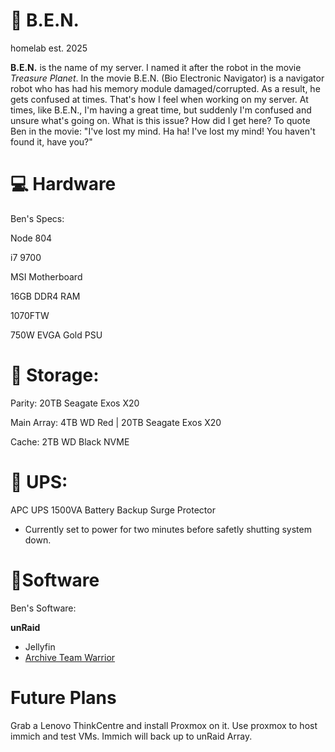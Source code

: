 # 🤖 B.E.N.
homelab est. 2025

**B.E.N.** is the name of my server. I named it after the robot in the movie _Treasure Planet_. In the movie B.E.N. (Bio Electronic Navigator) is a navigator robot who has had his memory module damaged/corrupted. As a result, he gets confused at times. That's how I feel when working on my server. At times, like B.E.N., I'm having a great time, but suddenly I'm confused and unsure what's going on. What is this issue? How did I get here? To quote Ben in the movie: "I've lost my mind. Ha ha! I've lost my mind! You haven't found it, have you?"

# 💻 Hardware
Ben's Specs:

Node 804

i7 9700

MSI Motherboard

16GB DDR4 RAM

1070FTW 

750W EVGA Gold PSU

# 💾 Storage:
Parity: 20TB Seagate Exos X20   

Main Array: 4TB WD Red | 20TB Seagate Exos X20 

Cache: 2TB WD Black NVME

# 🔋 UPS: 
APC UPS 1500VA Battery Backup Surge Protector 

- Currently set to power for two minutes before safetly shutting system down.

# 📎Software


Ben's Software:

**unRaid**
- Jellyfin 
- [Archive Team Warrior](https://en.wikipedia.org/wiki/Archive_Team)

# Future Plans
Grab a Lenovo ThinkCentre and install Proxmox on it. Use proxmox to host immich and test VMs. Immich will back up to unRaid Array.
